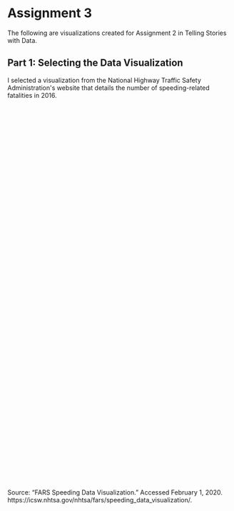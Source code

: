 # **Assignment 3**
The following are visualizations created for Assignment 2 in Telling Stories with Data. 

## **Part 1: Selecting the Data Visualization** 
I selected a visualization from the National Highway Traffic Safety Administration's website that details the number of speeding-related fatalities in 2016. 
<script type='text/javascript' src='https://explore.dot.gov/javascripts/api/viz_v1.js'></script><div class='tableauPlaceholder' style='width: 1920px; height: 859px;'><object class='tableauViz' width='1920' height='859' style='display:none;'><param name='host_url' value='https%3A%2F%2Fexplore.dot.gov%2F' /> <param name='embed_code_version' value='3' /> <param name='site_root' value='' /><param name='name' value='FARSTrafficFatalitiesinCrashesInvolvingSpeed&#47;SpeedFatalityMap' /><param name='tabs' value='no' /><param name='toolbar' value='yes' /><param name='showAppBanner' value='false' /><param name='display_spinner' value='no' /><param name='filter' value='iframeSizedToWindow=true' /></object></div> Source: “FARS Speeding Data Visualization.” Accessed February 1, 2020. https://icsw.nhtsa.gov/nhtsa/fars/speeding_data_visualization/.
